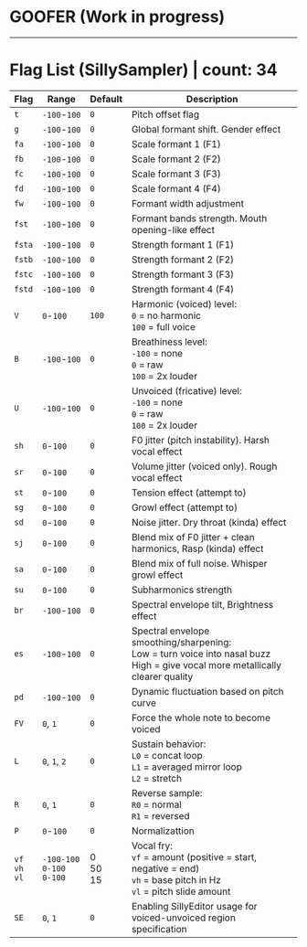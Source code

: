 # GOOFER (Work in progress)
___
# Flag List (SillySampler) | count: 34

| Flag | Range    | Default | Description |
|------|----------|---------|-------------|
| `t`  | `-100`-`100`  | `0`   | Pitch offset flag |
| `g`  | `-100`-`100`  | `0` | Global formant shift. Gender effect |
| `fa` | `-100`-`100`  | `0` | Scale formant 1 (F1)  |
| `fb` | `-100`-`100`  | `0` | Scale formant 2 (F2)  |
| `fc` | `-100`-`100`  | `0` | Scale formant 3 (F3)  |
| `fd` | `-100`-`100`  | `0` | Scale formant 4 (F4)  |
| `fw` | `-100`-`100`  | `0` | Formant width adjustment  |
| `fst` | `-100`-`100` | `0` | Formant bands strength. Mouth opening-like effect |
| `fsta` | `-100`-`100`| `0` | Strength formant 1 (F1)  |
| `fstb` | `-100`-`100`| `0` | Strength formant 2 (F2)  |
| `fstc` | `-100`-`100`| `0` | Strength formant 3 (F3)  |
| `fstd` | `-100`-`100`| `0` | Strength formant 4 (F4)  |
| `V`  | `0`-`100`     | `100` | Harmonic (voiced) level:<br>`0` = no harmonic<br>`100` = full voice |
| `B`  | `-100`-`100`  | `0`   | Breathiness level:<br>`-100` = none<br>`0` = raw<br>`100` = 2x louder |
| `U`  | `-100`-`100`  | `0`   | Unvoiced (fricative) level:<br>`-100` = none<br>`0` = raw<br>`100` = 2x louder |
| `sh` | `0`-`100`     | `0`   | F0 jitter (pitch instability). Harsh vocal effect |
| `sr` | `0`-`100`     | `0`   | Volume jitter (voiced only). Rough vocal effect |
| `st` | `0`-`100`     | `0`   | Tension effect (attempt to) |
| `sg` | `0`-`100`     | `0`   | Growl effect (attempt to) |
| `sd` | `0`-`100`     | `0`   | Noise jitter. Dry throat (kinda) effect |
| `sj` | `0`-`100`     | `0`   | Blend mix of F0 jitter + clean harmonics, Rasp (kinda) effect |
| `sa` | `0`-`100`     | `0`   | Blend mix of full noise. Whisper growl effect |
| `su` | `0`-`100`     | `0`   | Subharmonics strength |
| `br` | `-100`-`100`  | `0`   | Spectral envelope tilt, Brightness effect |
| `es` | `-100`-`100`  | `0`   | Spectral envelope smoothing/sharpening:<br>Low = turn voice into nasal buzz<br>High = give vocal more metallically clearer quality |
| `pd` | `-100`-`100`  | `0`   | Dynamic fluctuation based on pitch curve |
| `FV`  | `0`, `1`     | `0`   | Force the whole note to become voiced |
| `L`  | `0`, `1`, `2` | `0`   | Sustain behavior: <br> `L0` = concat loop <br> `L1` = averaged mirror loop <br> `L2` = stretch|
| `R`  | `0`, `1`      | `0`   | Reverse sample: <br> `R0` = normal <br> `R1` = reversed |
| `P`  | `0`-`100`      | `0`  | Normalizattion |
| `vf`<br>`vh`<br>`vl` | `-100-100`<br>`0-100`<br>`0-100` | 0<br>50<br>15 | Vocal fry: <br>`vf` = amount (positive = start, negative = end) <br>`vh` = base pitch in Hz <br>`vl` = pitch slide amount |
| `SE`  | `0`, `1`      | `0`   | Enabling SillyEditor usage for voiced-unvoiced region specification |
